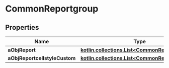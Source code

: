 
# CommonReportgroup

## Properties
Name | Type | Description | Notes
------------ | ------------- | ------------- | -------------
**aObjReport** | [**kotlin.collections.List&lt;CommonReport&gt;**](CommonReport.md) |  | 
**aObjReportcellstyleCustom** | [**kotlin.collections.List&lt;CommonReportcellstyle&gt;**](CommonReportcellstyle.md) |  | 



